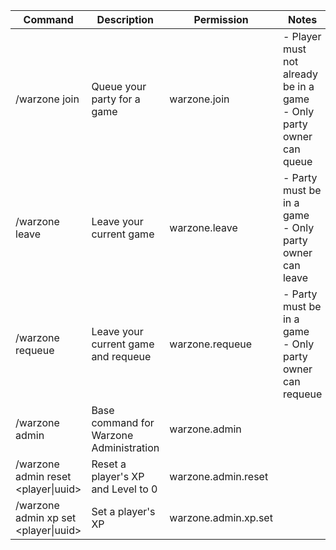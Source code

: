 | Command                                      | Description                             | Permission           | Notes                                                                  |
|----------------------------------------------|-----------------------------------------|----------------------|------------------------------------------------------------------------|
| /warzone join                                | Queue your party for a game             | warzone.join         | - Player must not already be in a game<br>- Only party owner can queue |
| /warzone leave                               | Leave your current game                 | warzone.leave        | - Party must be in a game<br>- Only party owner can leave              |
| /warzone requeue                             | Leave your current game and requeue     | warzone.requeue      | - Party must be in a game<br>- Only party owner can requeue            |
| /warzone admin                               | Base command for Warzone Administration | warzone.admin        |                                                                        |
| /warzone admin reset <player\|uuid>          | Reset a player's XP and Level to 0      | warzone.admin.reset  |                                                                        |
| /warzone admin xp set <player\|uuid> <newxp> | Set a player's XP                       | warzone.admin.xp.set |                                                                        |
